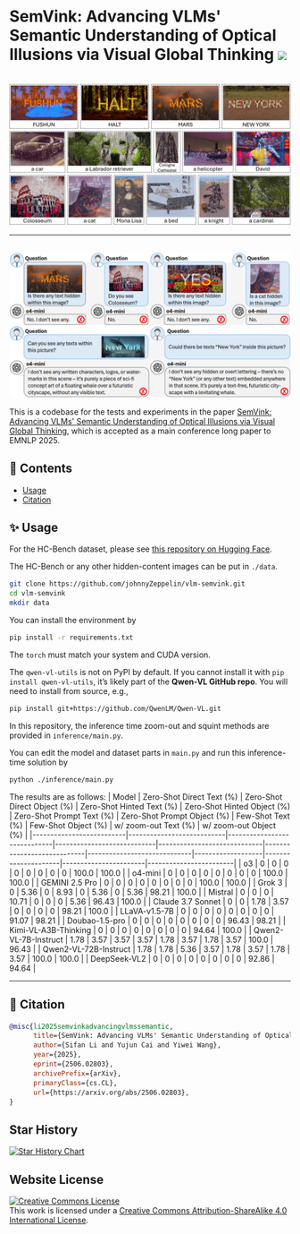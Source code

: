 # SemVink: Advancing VLMs' Semantic Understanding of Optical Illusions via Visual Global Thinking  <img src="asset/zoomout.ico" width="36"/>

<p align="center">
    <br>
    <img src="asset/cases.png"/>
    <br>
<p>

---

<p align="center">
    <br>
    <img src="asset/problem.png"/>
    <br>
<p>

This is a codebase for the tests and experiments in the paper <a href="https://arxiv.org/abs/2506.02803" target="_blank">SemVink: Advancing VLMs' Semantic Understanding of Optical Illusions via Visual Global Thinking</a>, which is accepted as a main conference long paper to EMNLP 2025.

## 📖 Contents
- [Usage](#-usage)
- [Citation](#-citation)


## ✨ Usage
For the HC-Bench dataset, please see <a href="https://huggingface.co/datasets/JohnnyZeppelin/HC-Bench" target="_blank">this repository on Hugging Face</a>.

The HC-Bench or any other hidden-content images can be put in `./data`.

```bash
git clone https://github.com/johnnyZeppelin/vlm-semvink.git
cd vlm-semvink
mkdir data
```

You can install the environment by
```bash
pip install -r requirements.txt
```
The `torch` must match your system and CUDA version.

The `qwen-vl-utils` is not on PyPI by default. If you cannot install it with `pip install qwen-vl-utils`, it’s likely part of the **Qwen-VL GitHub repo**. You will need to install from source, e.g.,

```bash
pip install git+https://github.com/QwenLM/Qwen-VL.git
```

In this repository, the inference time zoom-out and squint methods are provided in `inference/main.py`.

You can edit the model and dataset parts in `main.py` and run this inference-time solution by

```bash
python ./inference/main.py
```

The results are as follows:
| Model                    | Zero-Shot Direct Text (%) | Zero-Shot Direct Object (%) | Zero-Shot Hinted Text (%) | Zero-Shot Hinted Object (%) | Zero-Shot Prompt Text (%) | Zero-Shot Prompt Object (%) | Few-Shot Text (%) | Few-Shot Object (%) | w/ zoom-out Text (%) | w/ zoom-out Object (%) |
|--------------------------|---------------------------|-----------------------------|----------------------------|-----------------------------|----------------------------|-----------------------------|-------------------|---------------------|-----------------------|------------------------|
| o3                       | 0                         | 0                           | 0                          | 0                           | 0                          | 0                           | 0                 | 0                   | 100.0                 | 100.0                  |
| o4-mini                  | 0                         | 0                           | 0                          | 0                           | 0                          | 0                           | 0                 | 0                   | 100.0                 | 100.0                  |
| GEMINI 2.5 Pro           | 0                         | 0                           | 0                          | 0                           | 0                          | 0                           | 0                 | 0                   | 100.0                 | 100.0                  |
| Grok 3                   | 0                         | 5.36                        | 0                          | 8.93                        | 0                          | 5.36                        | 0                 | 5.36                | 98.21                 | 100.0                  |
| Mistral                  | 0                         | 0                           | 0                          | 10.71                       | 0                          | 0                           | 0                 | 5.36                | 96.43                 | 100.0                  |
| Claude 3.7 Sonnet        | 0                         | 0                           | 1.78                       | 3.57                        | 0                          | 0                           | 0                 | 0                   | 98.21                 | 100.0                  |
| LLaVA-v1.5-7B            | 0                         | 0                           | 0                          | 0                           | 0                          | 0                           | 0                 | 0                   | 91.07                 | 98.21                  |
| Doubao-1.5-pro           | 0                         | 0                           | 0                          | 0                           | 0                          | 0                           | 0                 | 0                   | 96.43                 | 98.21                  |
| Kimi-VL-A3B-Thinking     | 0                         | 0                           | 0                          | 0                           | 0                          | 0                           | 0                 | 0                   | 94.64                 | 100.0                  |
| Qwen2-VL-7B-Instruct     | 1.78                      | 3.57                        | 3.57                       | 3.57                        | 1.78                       | 3.57                        | 1.78              | 3.57                | 100.0                 | 96.43                  |
| Qwen2-VL-72B-Instruct    | 1.78                      | 1.78                        | 5.36                       | 3.57                        | 1.78                       | 3.57                        | 1.78              | 3.57                | 100.0                 | 100.0                  |
| DeepSeek-VL2             | 0                         | 0                           | 0                          | 0                           | 0                          | 0                           | 0                 | 0                   | 92.86                 | 94.64                  |

---

## 📎 Citation

```bibtex
@misc{li2025semvinkadvancingvlmssemantic,
      title={SemVink: Advancing VLMs' Semantic Understanding of Optical Illusions via Visual Global Thinking}, 
      author={Sifan Li and Yujun Cai and Yiwei Wang},
      year={2025},
      eprint={2506.02803},
      archivePrefix={arXiv},
      primaryClass={cs.CL},
      url={https://arxiv.org/abs/2506.02803}, 
}
```

## Star History

<a href="https://www.star-history.com/#johnnyZeppelin/vlm-semvink&Date">
 <picture>
   <source media="(prefers-color-scheme: dark)" srcset="https://api.star-history.com/svg?repos=johnnyZeppelin/vlm-semvink&type=Date&theme=dark" />
   <source media="(prefers-color-scheme: light)" srcset="https://api.star-history.com/svg?repos=johnnyZeppelin/vlm-semvink&type=Date" />
   <img alt="Star History Chart" src="https://api.star-history.com/svg?repos=johnnyZeppelin/vlm-semvink&type=Date" />
 </picture>
</a>


## Website License
<a rel="license" href="http://creativecommons.org/licenses/by-sa/4.0/"><img alt="Creative Commons License" style="border-width:0" src="https://i.creativecommons.org/l/by-sa/4.0/88x31.png" /></a><br />This work is licensed under a <a rel="license" href="http://creativecommons.org/licenses/by-sa/4.0/">Creative Commons Attribution-ShareAlike 4.0 International License</a>.
